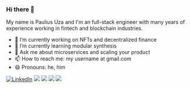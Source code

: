 ### Hi there 👋

My name is Paulius Uza and I'm an full-stack engineer with many years of experience working in fintech and blockchain industries. 

<!--
**pauliusuza/pauliusuza** is a ✨ _special_ ✨ repository because its `README.md` (this file) appears on your GitHub profile.

Here are some ideas to get you started:

- 🔭 I’m currently working on ...
- 🌱 I’m currently learning ...
- 👯 I’m looking to collaborate on ...
- 🤔 I’m looking for help with ...
- 💬 Ask me about ...
- 📫 How to reach me: ...
- 😄 Pronouns: ...
- ⚡ Fun fact: ...
-->

- 🔭 I’m currently working on NFTs and decentralized finance
- 🌱 I’m currently learning modular synthesis
- 💬 Ask me about microservices and scaling your product
- 📫 How to reach me: my username at gmail.com
- 😄 Pronouns: he, him

<p>
  <a href="https://www.linkedin.com/in/pauliusuza"><img src="https://img.shields.io/badge/LinkedIn--_.svg?style=social&logo=linkedin" alt="LinkedIn"></a>
  <a href="#"><img src="https://img.shields.io/badge/Javascript-Expert-_.svg?logo=javascript"></a>
  <a href="#"><img src="https://img.shields.io/badge/Typescript-Enthusiast-_.svg?logo=typescript"></a>
  <a href="#"><img src="https://img.shields.io/badge/React-Advocate-_.svg?logo=react"></a>
  <a href="#"><img src="https://img.shields.io/badge/Microservice-Evangelist-_.svg"></a>
</p>
